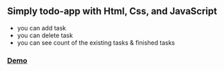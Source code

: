 ## Simply todo-app with Html, Css, and JavaScript

- you can add task
- you can delete task
- you can see count of the existing tasks & finished tasks

### [Demo](https://islamkamalx1.github.io/Todo-List/)
